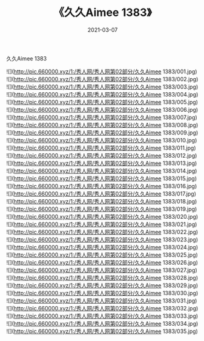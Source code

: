 ﻿---
layout: post
title:  《久久Aimee 1383》
date:   2021-03-07
img: http://pic.660000.xyz/1:/秀人网/秀人网第02部分/久久Aimee 1383/000.jpg
categories: [美女, 清纯, 唯美]
---

久久Aimee 1383

  ![](http://pic.660000.xyz/1:/秀人网/秀人网第02部分/久久Aimee 1383/001.jpg) <br> ![](http://pic.660000.xyz/1:/秀人网/秀人网第02部分/久久Aimee 1383/002.jpg) <br> ![](http://pic.660000.xyz/1:/秀人网/秀人网第02部分/久久Aimee 1383/003.jpg) <br> ![](http://pic.660000.xyz/1:/秀人网/秀人网第02部分/久久Aimee 1383/004.jpg) <br> ![](http://pic.660000.xyz/1:/秀人网/秀人网第02部分/久久Aimee 1383/005.jpg) <br> ![](http://pic.660000.xyz/1:/秀人网/秀人网第02部分/久久Aimee 1383/006.jpg) <br> ![](http://pic.660000.xyz/1:/秀人网/秀人网第02部分/久久Aimee 1383/007.jpg) <br> ![](http://pic.660000.xyz/1:/秀人网/秀人网第02部分/久久Aimee 1383/008.jpg) <br> ![](http://pic.660000.xyz/1:/秀人网/秀人网第02部分/久久Aimee 1383/009.jpg) <br> ![](http://pic.660000.xyz/1:/秀人网/秀人网第02部分/久久Aimee 1383/010.jpg) <br> ![](http://pic.660000.xyz/1:/秀人网/秀人网第02部分/久久Aimee 1383/011.jpg) <br> ![](http://pic.660000.xyz/1:/秀人网/秀人网第02部分/久久Aimee 1383/012.jpg) <br> ![](http://pic.660000.xyz/1:/秀人网/秀人网第02部分/久久Aimee 1383/013.jpg) <br> ![](http://pic.660000.xyz/1:/秀人网/秀人网第02部分/久久Aimee 1383/014.jpg) <br> ![](http://pic.660000.xyz/1:/秀人网/秀人网第02部分/久久Aimee 1383/015.jpg) <br> ![](http://pic.660000.xyz/1:/秀人网/秀人网第02部分/久久Aimee 1383/016.jpg) <br> ![](http://pic.660000.xyz/1:/秀人网/秀人网第02部分/久久Aimee 1383/017.jpg) <br> ![](http://pic.660000.xyz/1:/秀人网/秀人网第02部分/久久Aimee 1383/018.jpg) <br> ![](http://pic.660000.xyz/1:/秀人网/秀人网第02部分/久久Aimee 1383/019.jpg) <br> ![](http://pic.660000.xyz/1:/秀人网/秀人网第02部分/久久Aimee 1383/020.jpg) <br> ![](http://pic.660000.xyz/1:/秀人网/秀人网第02部分/久久Aimee 1383/021.jpg) <br> ![](http://pic.660000.xyz/1:/秀人网/秀人网第02部分/久久Aimee 1383/022.jpg) <br> ![](http://pic.660000.xyz/1:/秀人网/秀人网第02部分/久久Aimee 1383/023.jpg) <br> ![](http://pic.660000.xyz/1:/秀人网/秀人网第02部分/久久Aimee 1383/024.jpg) <br> ![](http://pic.660000.xyz/1:/秀人网/秀人网第02部分/久久Aimee 1383/025.jpg) <br> ![](http://pic.660000.xyz/1:/秀人网/秀人网第02部分/久久Aimee 1383/026.jpg) <br> ![](http://pic.660000.xyz/1:/秀人网/秀人网第02部分/久久Aimee 1383/027.jpg) <br> ![](http://pic.660000.xyz/1:/秀人网/秀人网第02部分/久久Aimee 1383/028.jpg) <br> ![](http://pic.660000.xyz/1:/秀人网/秀人网第02部分/久久Aimee 1383/029.jpg) <br> ![](http://pic.660000.xyz/1:/秀人网/秀人网第02部分/久久Aimee 1383/030.jpg) <br> ![](http://pic.660000.xyz/1:/秀人网/秀人网第02部分/久久Aimee 1383/031.jpg) <br> ![](http://pic.660000.xyz/1:/秀人网/秀人网第02部分/久久Aimee 1383/032.jpg) <br> ![](http://pic.660000.xyz/1:/秀人网/秀人网第02部分/久久Aimee 1383/033.jpg) <br> ![](http://pic.660000.xyz/1:/秀人网/秀人网第02部分/久久Aimee 1383/034.jpg) <br> ![](http://pic.660000.xyz/1:/秀人网/秀人网第02部分/久久Aimee 1383/035.jpg) <br>